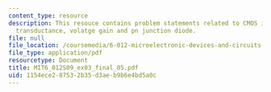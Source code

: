 ```yaml
---
content_type: resource
description: This resouce contains problem statements related to CMOS inverter, NMOS
  transductance, volatge gain and pn junction diode.
file: null
file_location: /coursemedia/6-012-microelectronic-devices-and-circuits-spring-2009/1154ece287532b35d3aeb9b6e4bd5a0c_MIT6_012S09_ex03_final_05.pdf
file_type: application/pdf
resourcetype: Document
title: MIT6_012S09_ex03_final_05.pdf
uid: 1154ece2-8753-2b35-d3ae-b9b6e4bd5a0c
---
```

